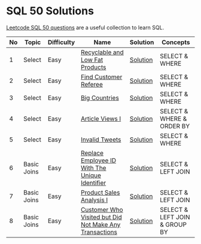 # SQL 50 Solutions

[Leetcode SQL 50 questions](https://leetcode.com/studyplan/top-sql-50/) are a useful collection to learn SQL.


| No | Topic       | Difficulty | Name                                                                                                                                           | Solution                                                                            | Concepts                      | 
|----|-------------|------------|------------------------------------------------------------------------------------------------------------------------------------------------|-------------------------------------------------------------------------------------|-------------------------------|
| 1  | Select      | Easy       | [Recyclable and Low Fat Products](https://leetcode.com/problems/recyclable-and-low-fat-products/)                                              | [Solution](./select/recyclable-and-low-fat-products.md)                             | SELECT & WHERE                |
| 2  | Select      | Easy       | [Find Customer Referee](https://leetcode.com/problems/find-customer-referee)                                                                   | [Solution](./select/find-customer-referee.md)                                       | SELECT & WHERE                |
| 3  | Select      | Easy       | [Big Countries](https://leetcode.com/problems/big-countries)                                                                                   | [Solution](./select/big-countries.md)                                               | SELECT & WHERE                |
| 4  | Select      | Easy       | [Article Views I](https://leetcode.com/problems/article-views-i)                                                                               | [Solution](./select/article-views-i.md)                                             | SELECT & WHERE & ORDER BY     |
| 5  | Select      | Easy       | [Invalid Tweets](https://leetcode.com/problems/invalid-tweets)                                                                                 | [Solution](./select/invalid-tweets.md)                                              | SELECT & WHERE                |
| 6  | Basic Joins | Easy       | [Replace Employee ID With The Unique Identifier](https://leetcode.com/problems/replace-employee-id-with-the-unique-identifier)                 | [Solution](./basic-joins/replace-employee-id-with-the-unique-identifier.md)         | SELECT & LEFT JOIN            |
| 7  | Basic Joins | Easy       | [Product Sales Analysis I](https://leetcode.com/problems/product-sales-analysis-i)                                                             | [Solution](./basic-joins/product-sales-analysis-i.md)                               | SELECT & LEFT JOIN            |
| 8  | Basic Joins | Easy       | [Customer Who Visited but Did Not Make Any Transactions](https://leetcode.com/problems/customer-who-visited-but-did-not-make-any-transactions) | [Solution](./basic-joins/customer-who-visited-but-did-not-make-any-transactions.md) | SELECT & LEFT JOIN & GROUP BY |

